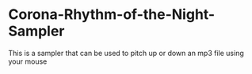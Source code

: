 # Corona-Rhythm-of-the-Night-Sampler
This is a sampler that can be used to pitch up or down an mp3 file using your mouse
